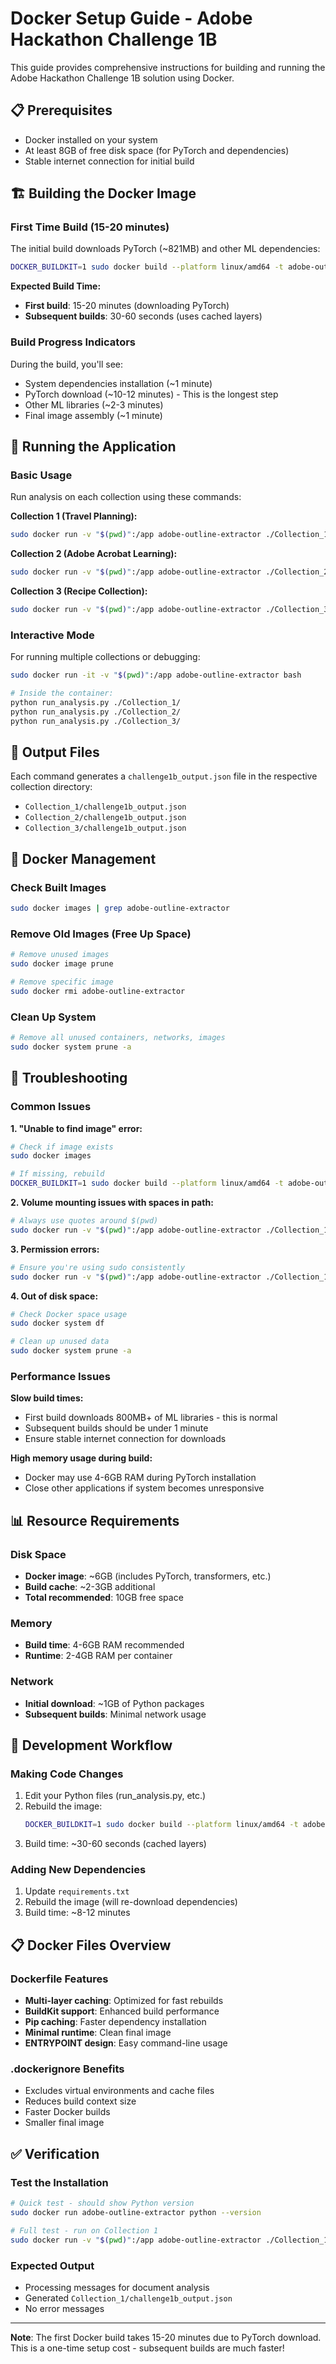 # Docker Setup Guide - Adobe Hackathon Challenge 1B

This guide provides comprehensive instructions for building and running the Adobe Hackathon Challenge 1B solution using Docker.

## 📋 Prerequisites

- Docker installed on your system
- At least 8GB of free disk space (for PyTorch and dependencies)
- Stable internet connection for initial build

## 🏗️ Building the Docker Image

### First Time Build (15-20 minutes)
The initial build downloads PyTorch (~821MB) and other ML dependencies:

```bash
DOCKER_BUILDKIT=1 sudo docker build --platform linux/amd64 -t adobe-outline-extractor .
```

**Expected Build Time:**
- **First build**: 15-20 minutes (downloading PyTorch)
- **Subsequent builds**: 30-60 seconds (uses cached layers)

### Build Progress Indicators
During the build, you'll see:
- System dependencies installation (~1 minute)
- PyTorch download (~10-12 minutes) - This is the longest step
- Other ML libraries (~2-3 minutes)
- Final image assembly (~1 minute)

## 🚀 Running the Application

### Basic Usage
Run analysis on each collection using these commands:

**Collection 1 (Travel Planning):**
```bash
sudo docker run -v "$(pwd)":/app adobe-outline-extractor ./Collection_1/
```

**Collection 2 (Adobe Acrobat Learning):**
```bash
sudo docker run -v "$(pwd)":/app adobe-outline-extractor ./Collection_2/
```

**Collection 3 (Recipe Collection):**
```bash
sudo docker run -v "$(pwd)":/app adobe-outline-extractor ./Collection_3/
```

### Interactive Mode
For running multiple collections or debugging:

```bash
sudo docker run -it -v "$(pwd)":/app adobe-outline-extractor bash

# Inside the container:
python run_analysis.py ./Collection_1/
python run_analysis.py ./Collection_2/
python run_analysis.py ./Collection_3/
```

## 📁 Output Files

Each command generates a `challenge1b_output.json` file in the respective collection directory:
- `Collection_1/challenge1b_output.json`
- `Collection_2/challenge1b_output.json`
- `Collection_3/challenge1b_output.json`

## 🔧 Docker Management

### Check Built Images
```bash
sudo docker images | grep adobe-outline-extractor
```

### Remove Old Images (Free Up Space)
```bash
# Remove unused images
sudo docker image prune

# Remove specific image
sudo docker rmi adobe-outline-extractor
```

### Clean Up System
```bash
# Remove all unused containers, networks, images
sudo docker system prune -a
```

## 🐛 Troubleshooting

### Common Issues

**1. "Unable to find image" error:**
```bash
# Check if image exists
sudo docker images

# If missing, rebuild
DOCKER_BUILDKIT=1 sudo docker build --platform linux/amd64 -t adobe-outline-extractor .
```

**2. Volume mounting issues with spaces in path:**
```bash
# Always use quotes around $(pwd)
sudo docker run -v "$(pwd)":/app adobe-outline-extractor ./Collection_1/
```

**3. Permission errors:**
```bash
# Ensure you're using sudo consistently
sudo docker run -v "$(pwd)":/app adobe-outline-extractor ./Collection_1/
```

**4. Out of disk space:**
```bash
# Check Docker space usage
sudo docker system df

# Clean up unused data
sudo docker system prune -a
```

### Performance Issues

**Slow build times:**
- First build downloads 800MB+ of ML libraries - this is normal
- Subsequent builds should be under 1 minute
- Ensure stable internet connection for downloads

**High memory usage during build:**
- Docker may use 4-6GB RAM during PyTorch installation
- Close other applications if system becomes unresponsive

## 📊 Resource Requirements

### Disk Space
- **Docker image**: ~6GB (includes PyTorch, transformers, etc.)
- **Build cache**: ~2-3GB additional
- **Total recommended**: 10GB free space

### Memory
- **Build time**: 4-6GB RAM recommended
- **Runtime**: 2-4GB RAM per container

### Network
- **Initial download**: ~1GB of Python packages
- **Subsequent builds**: Minimal network usage

## 🔄 Development Workflow

### Making Code Changes
1. Edit your Python files (run_analysis.py, etc.)
2. Rebuild the image:
   ```bash
   DOCKER_BUILDKIT=1 sudo docker build --platform linux/amd64 -t adobe-outline-extractor .
   ```
3. Build time: ~30-60 seconds (cached layers)

### Adding New Dependencies
1. Update `requirements.txt`
2. Rebuild the image (will re-download dependencies)
3. Build time: ~8-12 minutes

## 📋 Docker Files Overview

### Dockerfile Features
- **Multi-layer caching**: Optimized for fast rebuilds
- **BuildKit support**: Enhanced build performance
- **Pip caching**: Faster dependency installation
- **Minimal runtime**: Clean final image
- **ENTRYPOINT design**: Easy command-line usage

### .dockerignore Benefits
- Excludes virtual environments and cache files
- Reduces build context size
- Faster Docker builds
- Smaller final image

## ✅ Verification

### Test the Installation
```bash
# Quick test - should show Python version
sudo docker run adobe-outline-extractor python --version

# Full test - run on Collection 1
sudo docker run -v "$(pwd)":/app adobe-outline-extractor ./Collection_1/
```

### Expected Output
- Processing messages for document analysis
- Generated `Collection_1/challenge1b_output.json`
- No error messages

---

**Note**: The first Docker build takes 15-20 minutes due to PyTorch download. This is a one-time setup cost - subsequent builds are much faster!
